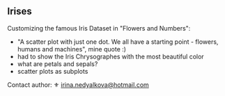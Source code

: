 ## Irises
Customizing the famous Iris Dataset in "Flowers and Numbers":
- "A scatter plot with just one dot. We all have a starting point - flowers, humans and machines", mine quote :)
- had to show the Iris Chrysographes with the most beautiful color
- what are petals and sepals?
- scatter plots as subplots

Contact author: ⚜ irina.nedyalkova@hotmail.com
